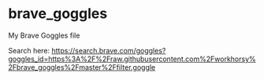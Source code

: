 # brave_goggles
My Brave Goggles file


Search here:
https://search.brave.com/goggles?goggles_id=https%3A%2F%2Fraw.githubusercontent.com%2Fworkhorsy%2Fbrave_goggles%2Fmaster%2Ffilter.goggle
